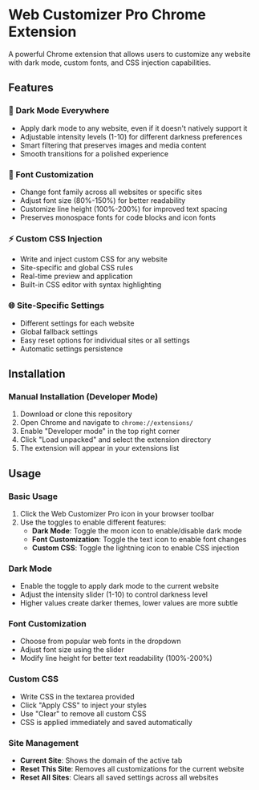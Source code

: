 # Web Customizer Pro Chrome Extension

A powerful Chrome extension that allows users to customize any website with dark mode, custom fonts, and CSS injection capabilities.

## Features

### 🌙 Dark Mode Everywhere
- Apply dark mode to any website, even if it doesn't natively support it
- Adjustable intensity levels (1-10) for different darkness preferences
- Smart filtering that preserves images and media content
- Smooth transitions for a polished experience

### 📝 Font Customization
- Change font family across all websites or specific sites
- Adjust font size (80%-150%) for better readability
- Customize line height (100%-200%) for improved text spacing
- Preserves monospace fonts for code blocks and icon fonts

### ⚡ Custom CSS Injection
- Write and inject custom CSS for any website
- Site-specific and global CSS rules
- Real-time preview and application
- Built-in CSS editor with syntax highlighting

### 🌐 Site-Specific Settings
- Different settings for each website
- Global fallback settings
- Easy reset options for individual sites or all settings
- Automatic settings persistence

## Installation

### Manual Installation (Developer Mode)
1. Download or clone this repository
2. Open Chrome and navigate to `chrome://extensions/`
3. Enable "Developer mode" in the top right corner
4. Click "Load unpacked" and select the extension directory
5. The extension will appear in your extensions list

## Usage

### Basic Usage
1. Click the Web Customizer Pro icon in your browser toolbar
2. Use the toggles to enable different features:
   - **Dark Mode**: Toggle the moon icon to enable/disable dark mode
   - **Font Customization**: Toggle the text icon to enable font changes
   - **Custom CSS**: Toggle the lightning icon to enable CSS injection

### Dark Mode
- Enable the toggle to apply dark mode to the current website
- Adjust the intensity slider (1-10) to control darkness level
- Higher values create darker themes, lower values are more subtle

### Font Customization
- Choose from popular web fonts in the dropdown
- Adjust font size using the slider
- Modify line height for better text readability (100%-200%)

### Custom CSS
- Write CSS in the textarea provided
- Click "Apply CSS" to inject your styles
- Use "Clear" to remove all custom CSS
- CSS is applied immediately and saved automatically

### Site Management
- **Current Site**: Shows the domain of the active tab
- **Reset This Site**: Removes all customizations for the current website
- **Reset All Sites**: Clears all saved settings across all websites





